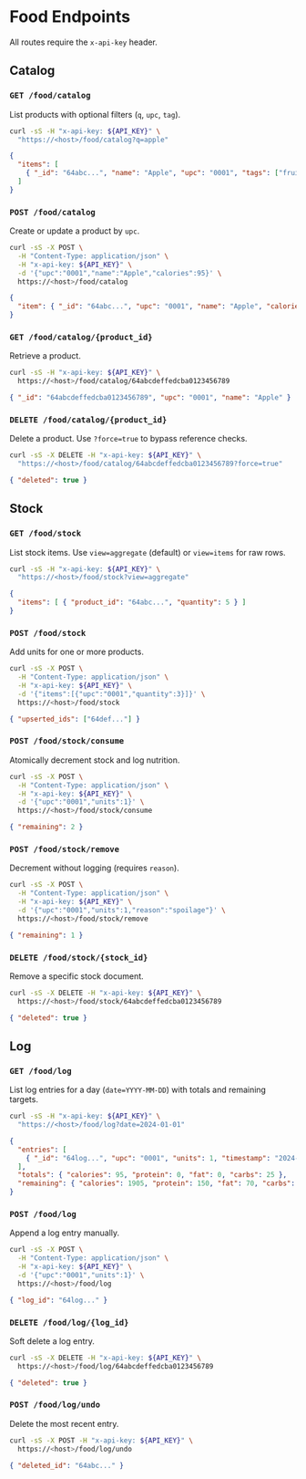# Food Endpoints

All routes require the `x-api-key` header.

## Catalog

### `GET /food/catalog`
List products with optional filters (`q`, `upc`, `tag`).

```bash
curl -sS -H "x-api-key: ${API_KEY}" \
  "https://<host>/food/catalog?q=apple"
```

```json
{
  "items": [
    { "_id": "64abc...", "name": "Apple", "upc": "0001", "tags": ["fruit"] }
  ]
}
```

### `POST /food/catalog`
Create or update a product by `upc`.

```bash
curl -sS -X POST \
  -H "Content-Type: application/json" \
  -H "x-api-key: ${API_KEY}" \
  -d '{"upc":"0001","name":"Apple","calories":95}' \
  https://<host>/food/catalog
```

```json
{
  "item": { "_id": "64abc...", "upc": "0001", "name": "Apple", "calories": 95 }
}
```

### `GET /food/catalog/{product_id}`
Retrieve a product.

```bash
curl -sS -H "x-api-key: ${API_KEY}" \
  https://<host>/food/catalog/64abcdeffedcba0123456789
```

```json
{ "_id": "64abcdeffedcba0123456789", "upc": "0001", "name": "Apple" }
```

### `DELETE /food/catalog/{product_id}`
Delete a product. Use `?force=true` to bypass reference checks.

```bash
curl -sS -X DELETE -H "x-api-key: ${API_KEY}" \
  "https://<host>/food/catalog/64abcdeffedcba0123456789?force=true"
```

```json
{ "deleted": true }
```

## Stock

### `GET /food/stock`
List stock items. Use `view=aggregate` (default) or `view=items` for raw rows.

```bash
curl -sS -H "x-api-key: ${API_KEY}" \
  "https://<host>/food/stock?view=aggregate"
```

```json
{
  "items": [ { "product_id": "64abc...", "quantity": 5 } ]
}
```

### `POST /food/stock`
Add units for one or more products.

```bash
curl -sS -X POST \
  -H "Content-Type: application/json" \
  -H "x-api-key: ${API_KEY}" \
  -d '{"items":[{"upc":"0001","quantity":3}]}' \
  https://<host>/food/stock
```

```json
{ "upserted_ids": ["64def..."] }
```

### `POST /food/stock/consume`
Atomically decrement stock and log nutrition.

```bash
curl -sS -X POST \
  -H "Content-Type: application/json" \
  -H "x-api-key: ${API_KEY}" \
  -d '{"upc":"0001","units":1}' \
  https://<host>/food/stock/consume
```

```json
{ "remaining": 2 }
```

### `POST /food/stock/remove`
Decrement without logging (requires `reason`).

```bash
curl -sS -X POST \
  -H "Content-Type: application/json" \
  -H "x-api-key: ${API_KEY}" \
  -d '{"upc":"0001","units":1,"reason":"spoilage"}' \
  https://<host>/food/stock/remove
```

```json
{ "remaining": 1 }
```

### `DELETE /food/stock/{stock_id}`
Remove a specific stock document.

```bash
curl -sS -X DELETE -H "x-api-key: ${API_KEY}" \
  https://<host>/food/stock/64abcdeffedcba0123456789
```

```json
{ "deleted": true }
```

## Log

### `GET /food/log`
List log entries for a day (`date=YYYY-MM-DD`) with totals and remaining targets.

```bash
curl -sS -H "x-api-key: ${API_KEY}" \
  "https://<host>/food/log?date=2024-01-01"
```

```json
{
  "entries": [
    { "_id": "64log...", "upc": "0001", "units": 1, "timestamp": "2024-01-01T12:00:00" }
  ],
  "totals": { "calories": 95, "protein": 0, "fat": 0, "carbs": 25 },
  "remaining": { "calories": 1905, "protein": 150, "fat": 70, "carbs": 225 }
}
```

### `POST /food/log`
Append a log entry manually.

```bash
curl -sS -X POST \
  -H "Content-Type: application/json" \
  -H "x-api-key: ${API_KEY}" \
  -d '{"upc":"0001","units":1}' \
  https://<host>/food/log
```

```json
{ "log_id": "64log..." }
```

### `DELETE /food/log/{log_id}`
Soft delete a log entry.

```bash
curl -sS -X DELETE -H "x-api-key: ${API_KEY}" \
  https://<host>/food/log/64abcdeffedcba0123456789
```

```json
{ "deleted": true }
```

### `POST /food/log/undo`
Delete the most recent entry.

```bash
curl -sS -X POST -H "x-api-key: ${API_KEY}" \
  https://<host>/food/log/undo
```

```json
{ "deleted_id": "64abc..." }
```

